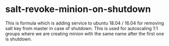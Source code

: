 salt-revoke-minion-on-shutdown
==================

This is formula which is adding service to ubuntu 18.04 / 16.04 for removing salt key from master in case of shutdown. This is used for autoscaling 1:1 groups where we are creating minion with the same name after the first one is shutdown.



